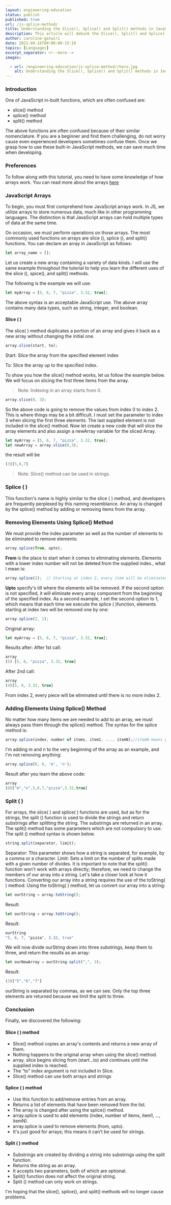 ```yaml
---
layout: engineering-education
status: publish
published: true
url: /js-splice-method/
title: Understanding the Slice(), Splice() and Split() methods in JavaScript
description: This article will debunk the Slice(), Split() and Splice() methods used in Javascript. These methods are often confused because of their similar nomenclature.
author: caroline-gatwiri
date: 2021-09-16T00:00:00-15:10
topics: [Languages]
excerpt_separator: <!--more-->
images:

  - url: /engineering-education/js-splice-method//hero.jpg
    alt: Understanding the Slice(), Splice() and Split() methods in JavaScript Cover image
---
```


### Introduction 
One of JavaScript in-built functions, which are often confused are:
- slice() method
- splice() method
- split() method 

The above functions are often confused because of their similar nomenclature. If you are a beginner and find them challenging, do not worry cause even experienced developers sometimes confuse them. 
Once we grasp how to use these built-in JavaScript methods, we can save much time when developing.

### Preferences
To follow along with this tutorial, you need to have some knowledge of how arrays work. You can read more about the arrays [here](https://developer.mozilla.org/en-US/docs/Web/JavaScript/Reference/Global_Objects/Array)

### JavaScript Arrays
To begin, you must first comprehend how JavaScript arrays work. In JS, we utilize arrays to store numerous data, much like in other programming languages. The distinction is that JavaScript arrays can hold multiple types of data at the same time.

On occasion, we must perform operations on those arrays. The most commonly used functions on arrays are slice (), splice (), and split() functions. You can declare an array in JavaScript as follows:

```js
let array_name = []; 
```
Let us create a new array containing a variety of data kinds. I will use the same example throughout the tutorial to help you learn the different uses of the slice (), spice(), and split() methods. 

The following is the example we will use:

```js
let myArray = [5, 6, 7, "pizza", 3.32, true];
```

The above syntax is an acceptable JavaScript use. The above array contains many data types, such as string, integer, and boolean.

#### Slice ( )
The slice( ) method duplicates a portion of an array and gives it back as a new array without changing the initial one.

```js
array.slice(start, to);
```

Start: Slice the array from the specified element index

To: Slice the array up to the specified index.

To show you how the slice() method works, let us follow the example below. We will focus on slicing the first three items from the array.

>Note: Indexing in an array starts from 0.

```js
array.slice(0, 3);
``` 
So the above code is going to remove the values from index 0 to index 2. This is where things may be a bit difficult. I must set the parameter to index 3 when slicing the first three elements. The last supplied element is not included in the slice() method.
Now let create a new code that will slice the array elements and also assign a newArray variable for the sliced Array.
```js
let myArray = [5, 6, 7, "pizza", 3.32, true];
let newArray = array.slice(0,3); 
```
the result will be
```js
(3)[5,6,7]
```
>Note: Slice() method can be used in strings.

### Splice ( )
This function's name is highly similar to the slice ( ) method, and developers are frequently perplexed by this naming resemblance. An array is changed by the splice() method by adding or removing items from the array. 
### Removing Elements Using Splice() Method
We must provide the index parameter as well as the number of elements to be eliminated to remove elements:
```js
array.splice(from, upto);
```
**From** is the place to start when it comes to eliminating elements. Elements with a lower index number will not be deleted from the supplied index., what I mean is:
```js
array.splice(2);  // Starting at index 2, every item will be eliminated.
```
**Upto** specify's till where the elements will be removed.
If the second option is not specified, it will eliminate
every array component from the beginning of the specified index.
As a second example, I set the second option to 1, which means that each time we execute the splice ( )function, elements starting at index two will be removed one by one:
```js
array.splice(2, 1);
```
Original array:
```js
let myArray = [5, 6, 7, "pizza", 3.32, true];
```
Results after:
After 1st call:
```js
array
(5) [5, 6, "pizza", 3.32, true]
```

After 2nd call:
```js
array
(4)[5, 6, 3.32, true]
```
From index 2, every piece will be eliminated until there is no more index 2.
### Adding Elements Using Splice() Method
No matter how many items we are needed to add to an array, we must always pass them through the splice() method.
The syntax for the splice method is:

```js
array.splice(index, number of items, item1, ..., itemN);//itemN means you can enter any number of items.
```
I'm adding m and n to the very beginning of the array as an example, and I'm not removing anything:
```js
array.splice(0, 0, 'm', 'n');
```
Result after you learn the above code:
```js
array
(8)["m","n",5,6,7,"pizza",3.32,true]
```
### Split ( )
For arrays, the slice( ) and splice( ) functions are used, but as for the strings, the split () function is used to divide the strings and return substrings after splitting the string. The substrings are returned in an array.
The split() method has some parameters which are not compulsory to use.
The split () method syntax is shown below.
```js
string.split(separator, limit);
```
Separator: This parameter shows how a string is separated, for example, by a comma or a character.
Limit: Sets a limit on the number of splits made with a given number of divides. 
It is important to note that the split() function won't work with arrays directly; therefore, we need to change the members of our array into a string.
Let's take a closer look at how it functions. Converting our array into a string requires the use of the toString( ) method:
Using the toString( ) method, let us convert our array into a string:
```js
let ourString = array.toString();
```
Result:

```js
let ourString = array.toString();
```
Result:
```js
ourString
"5, 6, 7, "pizza", 3.32, true"
```
We will now divide ourString down into three substrings, keep them to three, and return the results as an array:

```js
let ourNewArray = ourString.split(",", 3);
```
Result:
```js
(3)["5","6","7"]
```
ourString is separated by commas, as we can see. Only the top three elements are returned because we limit the split to three.


### Conclusion
Finally, we discovered the following:
#### Slice ( ) method
- Slice() method copies an array's contents and returns a new array of them.
- Nothing happens to the original array when using the slice() method.
- array. slice begins slicing from (start...to) and continues until the supplied index is reached.
- The “to” index argument is not included in Slice.
- Slice() method can use both arrays and strings
#### Splice ( ) method
- Use this function to add/remove entries from an array.
- Returns a list of elements that have been removed from the list.
- The array is changed after using the splice() method.
- array.splice is used to add elements (index, number of items, item1, ..., itemN).
- array.splice is used to remove elements (from, upto).
- It's just good for arrays; this means it can't be used for strings.
#### Split ( ) method
- Substrings are created by dividing a string into substrings using the split function.
- Returns the string as an array.
- It accepts two parameters, both of which are optional.
- Split() function does not affect the original string.
- Split () method can only work on strings.

I'm hoping that the slice(), splice(), and split() methods will no longer cause problems.

